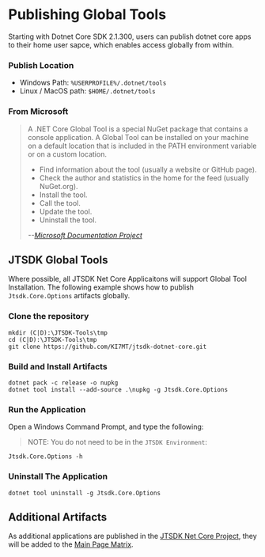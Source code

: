 # Publishing Global Tools
Starting with Dotnet Core SDK 2.1.300, users can publish dotnet core apps to
their home user sapce, which enables access globally from within.

### Publish Location
- Windows Path: `%USERPROFILE%/.dotnet/tools`
- Linux / MacOS path: `$HOME/.dotnet/tools`

### From Microsoft
> A .NET Core Global Tool is a special NuGet package that contains a console
> application. A Global Tool can be installed on your machine on a default
> location that is included in the PATH environment variable or on a custom
> location.
>
> - Find information about the tool (usually a website or GitHub page).
> - Check the author and statistics in the home for the feed (usually NuGet.org).
> - Install the tool.
> - Call the tool.
> - Update the tool.
> - Uninstall the tool.
>
> <cite>--[Microsoft Documentation Project](https://docs.microsoft.com/en-us/dotnet/core/tools/global-tools)</cite>

## JTSDK Global Tools
Where possible, all JTSDK Net Core Applicaitons will support Global Tool
Installation. The following example shows how to publish `Jtsdk.Core.Options`
artifacts globally.

### Clone the repository

```
mkdir (C|D):\JTSDK-Tools\tmp
cd (C|D):\JTSDK-Tools\tmp
git clone https://github.com/KI7MT/jtsdk-dotnet-core.git
```

### Build and Install Artifacts
```
dotnet pack -c release -o nupkg
dotnet tool install --add-source .\nupkg -g Jtsdk.Core.Options
```

### Run the Application

Open a Windows Command Prompt, and type the following:

>NOTE: You do not need to be in the `JTSDK Environment`:

```
Jtsdk.Core.Options -h
```

### Uninstall The Application
```
dotnet tool uninstall -g Jtsdk.Core.Options
```

## Additional Artifacts
As additional applications are published in the [JTSDK Net Core Project](https://github.com/KI7MT/jtsdk-dotnet-core), they will be added to the [Main Page Matrix](https://github.com/KI7MT/jtsdk-dotnet-core#global-tool-matrix).
